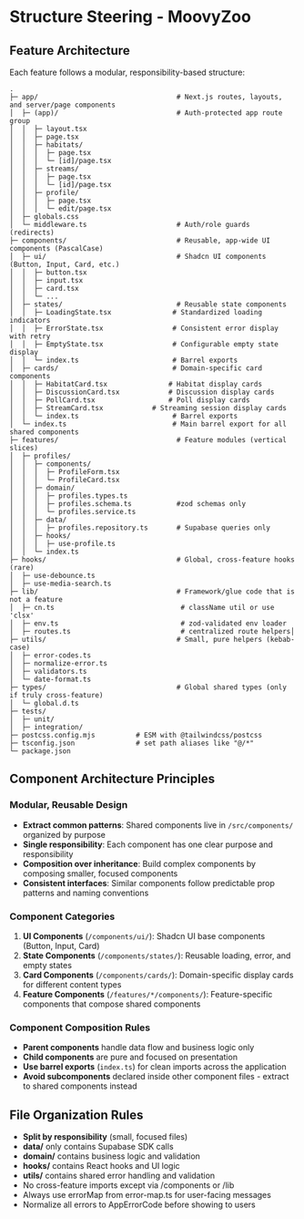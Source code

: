 # Structure Steering - MoovyZoo

## Feature Architecture

Each feature follows a modular, responsibility-based structure:

```
.
├─ app/                                  # Next.js routes, layouts, and server/page components
│  ├─ (app)/                             # Auth-protected app route group
│  │  ├─ layout.tsx
│  │  ├─ page.tsx
│  │  ├─ habitats/
│  │  │  ├─ page.tsx
│  │  │  └─ [id]/page.tsx
│  │  ├─ streams/
│  │  │  ├─ page.tsx
│  │  │  └─ [id]/page.tsx
│  │  ├─ profile/
│  │  │  ├─ page.tsx
│  │  │  └─ edit/page.tsx
│  ├─ globals.css
│  └─ middleware.ts                      # Auth/role guards (redirects)
├─ components/                           # Reusable, app-wide UI components (PascalCase)
│  ├─ ui/                                # Shadcn UI components (Button, Input, Card, etc.)
│  │  ├─ button.tsx
│  │  ├─ input.tsx
│  │  ├─ card.tsx
│  │  └─ ...
│  ├─ states/                            # Reusable state components
│  │  ├─ LoadingState.tsx               # Standardized loading indicators
│  │  ├─ ErrorState.tsx                 # Consistent error display with retry
│  │  ├─ EmptyState.tsx                 # Configurable empty state display
│  │  └─ index.ts                       # Barrel exports
│  ├─ cards/                            # Domain-specific card components
│  │  ├─ HabitatCard.tsx               # Habitat display cards
│  │  ├─ DiscussionCard.tsx            # Discussion display cards
│  │  ├─ PollCard.tsx                  # Poll display cards
│  │  ├─ StreamCard.tsx            # Streaming session display cards
│  │  └─ index.ts                       # Barrel exports
│  └─ index.ts                          # Main barrel export for all shared components
├─ features/                             # Feature modules (vertical slices)
│  ├─ profiles/
│  │  ├─ components/
│  │  │  ├─ ProfileForm.tsx
│  │  │  └─ ProfileCard.tsx
│  │  ├─ domain/
│  │  │  ├─ profiles.types.ts
│  │  │  ├─ profiles.schema.ts           #zod schemas only
│  │  │  └─ profiles.service.ts
│  │  ├─ data/
│  │  │  ├─ profiles.repository.ts       # Supabase queries only
│  │  ├─ hooks/
│  │  │  ├─ use-profile.ts
│  │  └─ index.ts
├─ hooks/                                # Global, cross-feature hooks (rare)
│  ├─ use-debounce.ts
│  ├─ use-media-search.ts
├─ lib/                                  # Framework/glue code that is not a feature
│  ├─ cn.ts                               # className util or use 'clsx'
│  ├─ env.ts                              # zod-validated env loader
│  ├─ routes.ts                           # centralized route helpers│
├─ utils/                                # Small, pure helpers (kebab-case)
│  ├─ error-codes.ts
│  ├─ normalize-error.ts
│  ├─ validators.ts
│  └─ date-format.ts
├─ types/                                # Global shared types (only if truly cross-feature)
│  └─ global.d.ts
├─ tests/
│  ├─ unit/
│  ├─ integration/
├─ postcss.config.mjs          # ESM with @tailwindcss/postcss
├─ tsconfig.json               # set path aliases like "@/*"
└─ package.json

```

## Component Architecture Principles

### Modular, Reusable Design

- **Extract common patterns**: Shared components live in `/src/components/` organized by purpose
- **Single responsibility**: Each component has one clear purpose and responsibility
- **Composition over inheritance**: Build complex components by composing smaller, focused components
- **Consistent interfaces**: Similar components follow predictable prop patterns and naming conventions

### Component Categories

1. **UI Components** (`/components/ui/`): Shadcn UI base components (Button, Input, Card)
2. **State Components** (`/components/states/`): Reusable loading, error, and empty states
3. **Card Components** (`/components/cards/`): Domain-specific display cards for different content types
4. **Feature Components** (`/features/*/components/`): Feature-specific components that compose shared components

### Component Composition Rules

- **Parent components** handle data flow and business logic only
- **Child components** are pure and focused on presentation
- **Use barrel exports** (`index.ts`) for clean imports across the application
- **Avoid subcomponents** declared inside other component files - extract to shared components instead

## File Organization Rules

- **Split by responsibility** (small, focused files)
- **data/** only contains Supabase SDK calls
- **domain/** contains business logic and validation
- **hooks/** contains React hooks and UI logic
- **utils/** contains shared error handling and validation
- No cross-feature imports except via /components or /lib
- Always use errorMap from error-map.ts for user-facing messages
- Normalize all errors to AppErrorCode before showing to users

